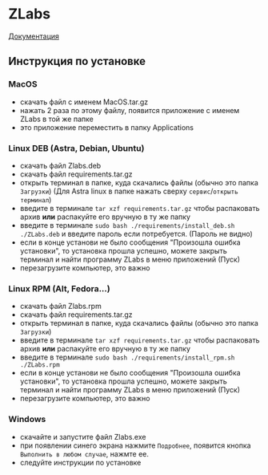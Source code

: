 # ZLabs

[Документация](https://hheimerd.github.io/ZLabs/)


## Инструкция по установке
### MacOS
- скачать файл с именем MacOS.tar.gz
- нажать 2 раза по этому файлу, появится приложение с именем ZLabs в той же папке
- это приложение переместить в папку Applications

### Linux DEB (Astra, Debian, Ubuntu)
- скачать файл Zlabs.deb
- скачать файл requirements.tar.gz
- открыть терминал в папке, куда скачались файлы (обычно это папка `Загрузки`) (Для Astra linux в папке нажать сверху `сервис`/`открыть терминал`)
- введите в терминале `tar xzf requirements.tar.gz` чтобы распаковать архив **или** распакуйте его вручную в ту же папку
- введите в терминале `sudo bash ./requirements/install_deb.sh ./ZLabs.deb` и введите пароль если потребуется. (Пароль не видно)
- если в конце установи не было сообщения "Произошла ошибка установки", то установка прошла успешно, можете закрыть терминал и найти программу ZLabs в меню приложений (Пуск)
- перезагрузите компьютер, это важно

### Linux RPM (Alt, Fedora...)
- скачать файл Zlabs.rpm
- скачать файл requirements.tar.gz
- открыть терминал в папке, куда скачались файлы (обычно это папка `Загрузки`)
- введите в терминале `tar xzf requirements.tar.gz` чтобы распаковать архив **или** распакуйте его вручную в ту же папку
- введите в терминале `sudo bash ./requirements/install_rpm.sh ./ZLabs.rpm`
- если в конце установи не было сообщения "Произошла ошибка установки", то установка прошла успешно, можете закрыть терминал и найти программу ZLabs в меню приложений (Пуск)
- перезагрузите компьютер, это важно

### Windows
- скачайте и запустите файл Zlabs.exe
- при появлении синего экрана нажмите `Подробнее`, появится кнопка `Выполнить в любом случае`, нажмте ее.
- следуйте инструкции по установке
